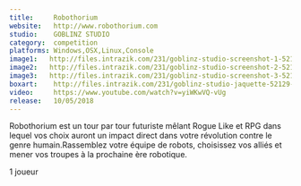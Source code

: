 ```yaml
---
title:     Robothorium
website:   http://www.robothorium.com
studio:    GOBLINZ STUDIO
category:  competition
platforms: Windows,OSX,Linux,Console
image1:   http://files.intrazik.com/231/goblinz-studio-screenshot-1-52123-5019-20180411-102806.jpg
image2:   http://files.intrazik.com/231/goblinz-studio-screenshot-2-52125-5019-20180411-102807.jpg
image3:   http://files.intrazik.com/231/goblinz-studio-screenshot-3-52127-5019-20180411-102807.jpg
boxart:    http://files.intrazik.com/231/goblinz-studio-jaquette-52129-5019-20180411-102807.png
video:     https://www.youtube.com/watch?v=yiWKwVQ-vUg
release:   10/05/2018
---
```


Robothorium est un tour par tour futuriste mêlant Rogue Like et RPG dans lequel vos choix auront un impact direct dans votre révolution contre le genre humain.Rassemblez votre équipe de robots, choisissez vos alliés et mener vos troupes à la prochaine ère robotique.
 
 1 joueur
